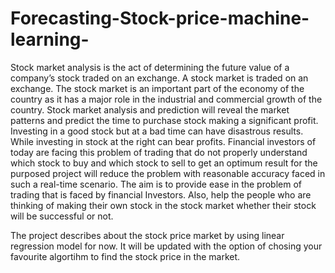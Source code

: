 # Forecasting-Stock-price-machine-learning-
Stock market analysis is the act of determining the future value of a company’s stock traded on an exchange. A stock market is traded on an exchange. The stock market is an important part of the economy of the country as it has a major role in the industrial and commercial growth of the country. Stock market analysis and prediction will reveal the market patterns and predict the time to purchase stock making a significant profit. 
 Investing in a good stock but at a bad time can have disastrous results. While investing in stock at the right can bear profits. Financial investors of today are facing this problem of trading that do not properly understand which stock to buy and which stock to sell to get an optimum result for the purposed project will reduce the problem with reasonable accuracy faced in such a real-time scenario.
The aim is to provide ease in the problem of trading that is faced by financial Investors. Also, help the people who are thinking of making their own stock in the stock market whether their stock will be successful or not.

The project describes about the stock price market by using linear regression model for now. It will be updated with the option of chosing your favourite algortihm to find the stock price in the market.
